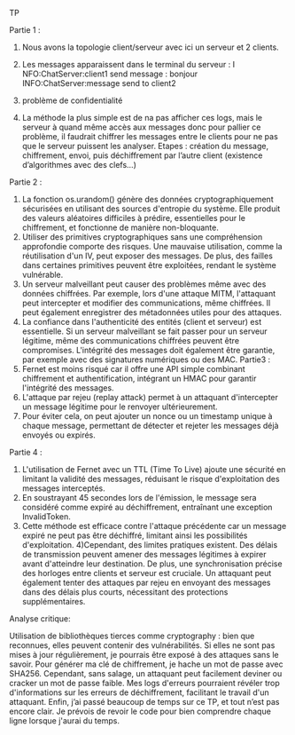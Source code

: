 TP

Partie 1 :

1) Nous avons la topologie client/serveur avec ici un serveur et 2 clients.
2) Les messages apparaissent dans le terminal du serveur : I
NFO:ChatServer:client1 send message : bonjour
INFO:ChatServer:message send to client2

3) problème de confidentialité
4) La méthode la plus simple est de na pas afficher ces logs, mais le serveur à quand même accès aux messages donc  pour pallier ce problème, il faudrait chiffrer les messages entre le clients pour ne pas que le serveur puissent les analyser. 
Etapes : création du message, chiffrement, envoi, puis déchiffrement par l’autre client (existence d’algorithmes avec des clefs…)

Partie 2 :

1)  La fonction os.urandom() génère des données cryptographiquement sécurisées en utilisant des sources d'entropie du système. Elle produit des valeurs aléatoires difficiles à prédire, essentielles pour le chiffrement, et fonctionne de manière non-bloquante.
2) Utiliser des primitives cryptographiques sans une compréhension approfondie comporte des risques. Une mauvaise utilisation, comme la réutilisation d'un IV, peut exposer des messages. De plus, des failles dans certaines primitives peuvent être exploitées, rendant le système vulnérable.
3) Un serveur malveillant peut causer des problèmes même avec des données chiffrées. Par exemple, lors d'une attaque MITM, l'attaquant peut intercepter et modifier des communications, même chiffrées. Il peut également enregistrer des métadonnées utiles pour des attaques.
4) La confiance dans l'authenticité des entités (client et serveur) est essentielle. Si un serveur malveillant se fait passer pour un serveur légitime, même des communications chiffrées peuvent être compromises. L'intégrité des messages doit également être garantie, par exemple avec des signatures numériques ou des MAC.
Partie3 : 
1) Fernet est moins risqué car il offre une API simple combinant chiffrement et authentification, intégrant un HMAC pour garantir l'intégrité des messages.
2) L'attaque par rejeu (replay attack) permet à un attaquant d'intercepter un message légitime pour le renvoyer ultérieurement.
3) Pour éviter cela, on peut ajouter un nonce ou un timestamp unique à chaque message, permettant de détecter et rejeter les messages déjà envoyés ou expirés.

Partie 4 :

1) L'utilisation de Fernet avec un TTL (Time To Live) ajoute une sécurité en limitant la validité des messages, réduisant le risque d'exploitation des messages interceptés.
2) En soustrayant 45 secondes lors de l'émission, le message sera considéré comme expiré au déchiffrement, entraînant une exception InvalidToken.
3) Cette méthode est efficace contre l'attaque précédente car un message expiré ne peut pas être déchiffré, limitant ainsi les possibilités d'exploitation.
4)Cependant, des limites pratiques existent. Des délais de transmission peuvent amener des messages légitimes à expirer avant d'atteindre leur destination. De plus, une synchronisation précise des horloges entre clients et serveur est cruciale. Un attaquant peut également tenter des attaques par rejeu en envoyant des messages dans des délais plus courts, nécessitant des protections supplémentaires.

Analyse critique:

Utilisation de bibliothèques tierces comme cryptography : bien que reconnues, elles peuvent contenir des vulnérabilités. Si elles ne sont pas mises à jour régulièrement, je pourrais être exposé à des attaques sans le savoir.
Pour générer ma clé de chiffrement, je hache un mot de passe avec SHA256. Cependant, sans salage, un attaquant peut facilement deviner ou cracker un mot de passe faible.
Mes logs d'erreurs pourraient révéler trop d'informations sur les erreurs de déchiffrement, facilitant le travail d'un attaquant.
Enfin, j’ai passé beaucoup de temps sur ce TP, et tout n’est pas encore clair. Je prévois de revoir le code pour bien comprendre chaque ligne lorsque j'aurai du temps.



